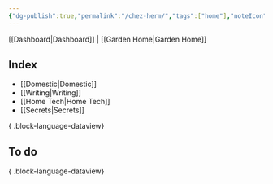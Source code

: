 ```yaml
---
{"dg-publish":true,"permalink":"/chez-herm/","tags":["home"],"noteIcon":"","created":"2024-09-18T08:26:24.166-07:00","updated":"2024-10-03T16:12:37.152-07:00"}
---
```


[[Dashboard\|Dashboard]] | [[Garden Home\|Garden Home]]
## Index

- [[Domestic\|Domestic]]
- [[Writing\|Writing]]
- [[Home Tech\|Home Tech]]
- [[Secrets\|Secrets]]

{ .block-language-dataview}

## To do


{ .block-language-dataview}
